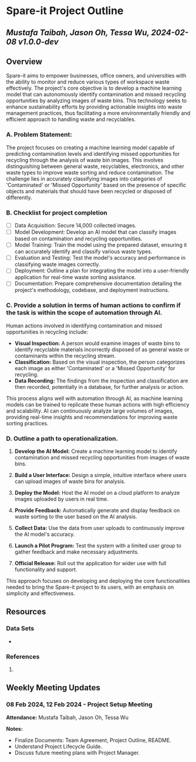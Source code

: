 # Spare-it Project Outline

## *Mustafa Taibah, Jason Oh, Tessa Wu, 2024-02-08 v1.0.0-dev*

## Overview

Spare-it aims to empower businesses, office owners, and universities with the ability to monitor and reduce various types of workspace waste effectively. The project's core objective is to develop a machine learning model that can autonomously identify contamination and missed recycling opportunities by analyzing images of waste bins. This technology seeks to enhance sustainability efforts by providing actionable insights into waste management practices, thus facilitating a more environmentally friendly and efficient approach to handling waste and recyclables.

### A. Problem Statement:

The project focuses on creating a machine learning model capable of predicting contamination levels and identifying missed opportunities for recycling through the analysis of waste bin images. This involves distinguishing between general waste, recyclables, electronics, and other waste types to improve waste sorting and reduce contamination. The challenge lies in accurately classifying images into categories of 'Contaminated' or 'Missed Opportunity' based on the presence of specific objects and materials that should have been recycled or disposed of differently.

### B. Checklist for project completion

- [ ] Data Acquisition: Secure 14,000 collected images.
- [ ] Model Development: Develop an AI model that can classify images based on contamination and recycling opportunities.
- [ ] Model Training: Train the model using the prepared dataset, ensuring it can accurately identify and classify various waste types.
- [ ] Evaluation and Testing: Test the model's accuracy and performance in classifying waste images correctly.
- [ ] Deployment: Outline a plan for integrating the model into a user-friendly application for real-time waste sorting assistance.
- [ ] Documentation: Prepare comprehensive documentation detailing the project's methodology, codebase, and deployment instructions.

### C. Provide a solution in terms of human actions to confirm if the task is within the scope of automation through AI.

Human actions involved in identifying contamination and missed opportunities in recycling include:

- **Visual Inspection:** A person would examine images of waste bins to identify recyclable materials incorrectly disposed of as general waste or contaminants within the recycling stream.
- **Classification:** Based on the visual inspection, the person categorizes each image as either 'Contaminated' or a 'Missed Opportunity' for recycling.
- **Data Recording:** The findings from the inspection and classification are then recorded, potentially in a database, for further analysis or action.

This process aligns well with automation through AI, as machine learning models can be trained to replicate these human actions with high efficiency and scalability. AI can continuously analyze large volumes of images, providing real-time insights and recommendations for improving waste sorting practices.

### D. Outline a path to operationalization.

1. **Develop the AI Model:** Create a machine learning model to identify contamination and missed recycling opportunities from images of waste bins.

2. **Build a User Interface:** Design a simple, intuitive interface where users can upload images of waste bins for analysis.

3. **Deploy the Model:** Host the AI model on a cloud platform to analyze images uploaded by users in real time.

4. **Provide Feedback:** Automatically generate and display feedback on waste sorting to the user based on the AI analysis.

5. **Collect Data:** Use the data from user uploads to continuously improve the AI model's accuracy.

6. **Launch a Pilot Program:** Test the system with a limited user group to gather feedback and make necessary adjustments.

7. **Official Release:** Roll out the application for wider use with full functionality and support.

This approach focuses on developing and deploying the core functionalities needed to bring the Spare-it project to its users, with an emphasis on simplicity and effectiveness.

## Resources

### Data Sets

- 

### References

1. 

## Weekly Meeting Updates

### 08 Feb 2024, 12 Feb 2024 - Project Setup Meeting
**Attendance:** Mustafa Taibah, Jason Oh, Tessa Wu

**Notes:**
- Finalize Documents: Team Agreement, Project Outline, README.
- Understand Project Lifecycle Guide.
- Discuss future meeting plans with Project Manager.
